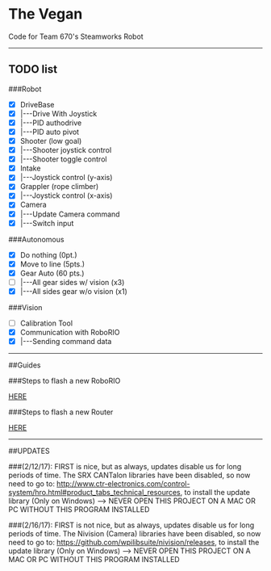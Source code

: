 # The Vegan
Code for Team 670's Steamworks Robot

--------------------------
## TODO list

###Robot

- [x] DriveBase
- [x] |---Drive With Joystick
- [x] |---PID authodrive
- [x] |---PID auto pivot
- [x] Shooter (low goal)
- [x] |---Shooter joystick control
- [x]	|---Shooter toggle control
- [x] Intake 
- [x] |---Joystick control (y-axis)
- [x] Grappler (rope climber)
- [x] |---Joystick control (x-axis)
- [x] Camera
- [x]	|---Update Camera command
- [x]	|---Switch input

###Autonomous

- [x] Do nothing (0pt.)
- [x] Move to line (5pts.)
- [x] Gear Auto (60 pts.)
- [ ] |---All gear sides w/ vision (x3)
- [x]	|---All sides gear w/o vision (x1)

###Vision

- [ ] Calibration Tool
- [x] Communication with RoboRIO
- [x] |---Sending command data

--------------------------
##Guides

###Steps to flash a new RoboRIO

[HERE](docs/RoboRIO_Flash.md)

###Steps to flash a new Router

[HERE](docs/Router_Flash.md)

--------------------------
##UPDATES

###(2/12/17): 
FIRST is nice, but as always, updates disable us for long periods of time. The SRX CANTalon libraries have been disabled, so now need to go to: http://www.ctr-electronics.com/control-system/hro.html#product_tabs_technical_resources, to install the update library (Only on Windows) --> NEVER OPEN THIS PROJECT ON A MAC OR PC WITHOUT THIS PROGRAM INSTALLED

###(2/16/17): 
FIRST is not nice, but as always, updates disable us for long periods of time. The Nivision (Camera) libraries have been disabled, so now need to go to: https://github.com/wpilibsuite/nivision/releases, to install the update library (Only on Windows) --> NEVER OPEN THIS PROJECT ON A MAC OR PC WITHOUT THIS PROGRAM INSTALLED
